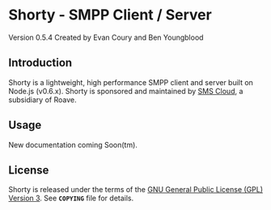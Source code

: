 Shorty - SMPP Client / Server
================================
Version 0.5.4 Created by Evan Coury and Ben Youngblood


Introduction
------------
Shorty is a lightweight, high performance SMPP client and server built on Node.js 
(v0.6.x). Shorty is sponsored and maintained by 
[SMS Cloud](http://www.smscloud.com/), a subsidiary of Roave.

Usage
-----
New documentation coming Soon(tm).

License
-------
Shorty is released under the terms of the [GNU General Public License (GPL) Version 3](http://en.wikipedia.org/wiki/GNU_General_Public_License). See **`COPYING`** file for details.
